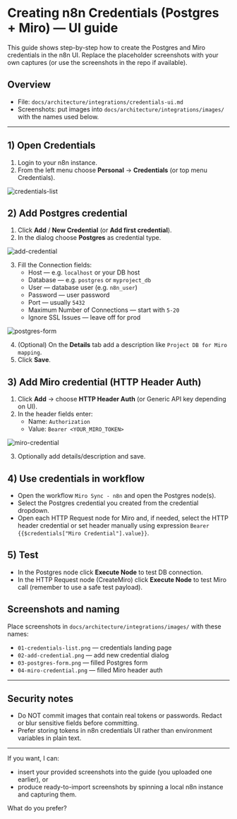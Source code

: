 # Creating n8n Credentials (Postgres + Miro) — UI guide

This guide shows step-by-step how to create the Postgres and Miro credentials in the n8n UI. Replace the placeholder screenshots with your own captures (or use the screenshots in the repo if available).

## Overview
- File: `docs/architecture/integrations/credentials-ui.md`
- Screenshots: put images into `docs/architecture/integrations/images/` with the names used below.

---

## 1) Open Credentials
1. Login to your n8n instance.
2. From the left menu choose **Personal** → **Credentials** (or top menu Credentials).

![credentials-list](images/01-credentials-list.png)

## 2) Add Postgres credential
1. Click **Add** / **New Credential** (or **Add first credential**).
2. In the dialog choose **Postgres** as credential type.

![add-credential](images/02-add-credential.png)

3. Fill the Connection fields:
   - Host — e.g. `localhost` or your DB host
   - Database — e.g. `postgres` or `myproject_db`
   - User — database user (e.g. `n8n_user`)
   - Password — user password
   - Port — usually `5432`
   - Maximum Number of Connections — start with `5-20`
   - Ignore SSL Issues — leave off for prod

![postgres-form](images/03-postgres-form.png)

4. (Optional) On the **Details** tab add a description like `Project DB for Miro mapping`.
5. Click **Save**.

## 3) Add Miro credential (HTTP Header Auth)
1. Click **Add** → choose **HTTP Header Auth** (or Generic API key depending on UI).
2. In the header fields enter:
   - Name: `Authorization`
   - Value: `Bearer <YOUR_MIRO_TOKEN>`

![miro-credential](images/04-miro-credential.png)

3. Optionally add details/description and save.

## 4) Use credentials in workflow
- Open the workflow `Miro Sync - n8n` and open the Postgres node(s).
- Select the Postgres credential you created from the credential dropdown.
- Open each HTTP Request node for Miro and, if needed, select the HTTP header credential or set header manually using expression `Bearer {{$credentials["Miro Credential"].value}}`.

## 5) Test
- In the Postgres node click **Execute Node** to test DB connection.
- In the HTTP Request node (CreateMiro) click **Execute Node** to test Miro call (remember to use a safe test payload).

## Screenshots and naming
Place screenshots in `docs/architecture/integrations/images/` with these names:
- `01-credentials-list.png` — credentials landing page
- `02-add-credential.png` — add new credential dialog
- `03-postgres-form.png` — filled Postgres form
- `04-miro-credential.png` — filled Miro header auth

---

## Security notes
- Do NOT commit images that contain real tokens or passwords. Redact or blur sensitive fields before committing.
- Prefer storing tokens in n8n credentials UI rather than environment variables in plain text.

---

If you want, I can: 
- insert your provided screenshots into the guide (you uploaded one earlier), or
- produce ready-to-import screenshots by spinning a local n8n instance and capturing them.

What do you prefer?
